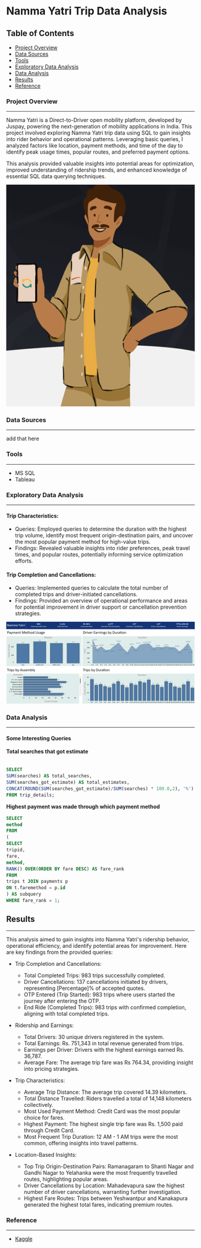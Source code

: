 # Namma Yatri Trip Data Analysis

## Table of Contents

- [Project Overview](#project-overview)
- [Data Sources](#data-sources)
- [Tools](#tools)
- [Exploratory Data Analysis](#exploratory-data-analysis)
- [Data Analysis](#data-analysis)
- [Results](#results)
- [Reference](#reference)

### Project Overview
---

Namma Yatri is a Direct-to-Driver open mobility platform, developed by Juspay, powering the next-generation of mobility applications in India. This project involved exploring Namma Yatri trip data using SQL to gain insights into rider behavior and operational patterns. Leveraging basic queries, I analyzed factors like location, payment methods, and time of the day to identify peak usage times, popular routes, and preferred payment options.

This analysis provided valuable insights into potential areas for optimization, improved understanding of ridership trends, and enhanced knowledge of essential SQL data querying techniques.

![image](https://github.com/SoloMathew/namma_yatri/blob/main/ny_snip.png)

### Data Sources
---

add that here

### Tools
---

- MS SQL
- Tableau

### Exploratory Data Analysis
---

#### Trip Characteristics:
 - Queries: Employed queries to determine the duration with the highest trip volume, identify most frequent origin-destination pairs, and uncover the most popular payment method for high-value trips.
 - Findings: Revealed valuable insights into rider preferences, peak travel times, and popular routes, potentially informing service optimization efforts.

#### Trip Completion and Cancellations:
 - Queries: Implemented queries to calculate the total number of completed trips and driver-initiated cancellations.
 - Findings: Provided an overview of operational performance and areas for potential improvement in driver support or cancellation prevention strategies.

![image](https://github.com/SoloMathew/namma_yatri/blob/main/dashboard_snip.png)

### Data Analysis
---

#### Some Interesting Queries


**Total searches that got estimate**

```sql

SELECT 
SUM(searches) AS total_searches,
SUM(searches_got_estimate) AS total_estimates,
CONCAT(ROUND(SUM(searches_got_estimate)/SUM(searches) * 100.0,2), '%') AS percentage_of_searches_that_got_estimate
FROM trip_details;
```
**Highest payment was made through which payment method**

```sql
SELECT
method
FROM
(
SELECT
tripid,
fare,
method,
RANK() OVER(ORDER BY fare DESC) AS fare_rank
FROM
trips t JOIN payments p
ON t.faremethod = p.id
) AS subquery
WHERE fare_rank = 1;
```
## Results
---

This analysis aimed to gain insights into Namma Yatri's ridership behavior, operational efficiency, and identify potential areas for improvement. Here are key findings from the provided queries:

- Trip Completion and Cancellations:

  - Total Completed Trips: 983 trips successfully completed.
  - Driver Cancellations: 137 cancellations initiated by drivers, representing [Percentage]% of accepted quotes.
  - OTP Entered (Trip Started): 983 trips where users started the journey after entering the OTP.
  - End Ride (Completed Trips): 983 trips with confirmed completion, aligning with total completed trips.

- Ridership and Earnings:

  - Total Drivers: 30 unique drivers registered in the system.
  - Total Earnings: Rs. 751,343 in total revenue generated from trips.
  - Earnings per Driver: Drivers with the highest earnings earned Rs. 36,787.
  - Average Fare: The average trip fare was Rs 764.34, providing insight into pricing strategies.

- Trip Characteristics:

  - Average Trip Distance: The average trip covered 14.39 kilometers.
  - Total Distance Travelled: Riders travelled a total of 14,148 kilometers collectively.
  - Most Used Payment Method: Credit Card was the most popular choice for fares.
  - Highest Payment: The highest single trip fare was Rs. 1,500 paid through Credit Card.
  - Most Frequent Trip Duration: 12 AM - 1 AM trips were the most common, offering insights into travel patterns.

- Location-Based Insights:

  - Top Trip Origin-Destination Pairs: Ramanagaram to Shanti Nagar and Gandhi Nagar to Yelahanka were the most frequently travelled routes, highlighting popular areas.
  - Driver Cancellations by Location: Mahadevapura saw the highest number of driver cancellations, warranting further investigation.
  - Highest Fare Routes: Trips between Yeshwantpur and Kanakapura generated the highest total fares, indicating premium routes.

### Reference
---

- [Kaggle](https://www.kaggle.com/datasets/vikramamin/namma-yatri-tableau)
